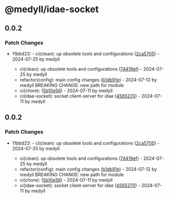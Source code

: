 # @medyll/idae-socket

## 0.0.2

### Patch Changes

- 11bbd23: - ci(clean): up obsolete tools and configurations ([2ca5705](https://github.com/medyll/idae/commit/2ca57057f7318dd84a931d3ad3522512cf9b55d6)) - 2024-07-25 by medyll

  - ci(clean): up obsolete tools and configurations ([74419ef](https://github.com/medyll/idae/commit/74419ef0f91f27915db7235fbc348c5196ccfc2b)) - 2024-07-25 by medyll
  - refactor(config): main config changes ([b1db91e](https://github.com/medyll/idae/commit/b1db91e894eff5dfc8961d64698191b1bb9321da)) - 2024-07-12 by medyll
    BREAKING CHANGE: new path for module
  - ci(chore): ([5b10e56](https://github.com/medyll/idae/commit/5b10e560043ed1d2283b2b3907ec6094ae322c3d)) - 2024-07-11 by medyll
  - ci(idae-socket): socket client-server for idae ([4565270](https://github.com/medyll/idae/commit/45652707ef218968e242a99c9c5047469f4ed617)) - 2024-07-11 by medyll

## 0.0.2

### Patch Changes

- 11bbd23: - ci(clean): up obsolete tools and configurations ([2ca5705](https://github.com/medyll/idae/commit/2ca57057f7318dd84a931d3ad3522512cf9b55d6)) - 2024-07-25 by medyll

  - ci(clean): up obsolete tools and configurations ([74419ef](https://github.com/medyll/idae/commit/74419ef0f91f27915db7235fbc348c5196ccfc2b)) - 2024-07-25 by medyll
  - refactor(config): main config changes ([b1db91e](https://github.com/medyll/idae/commit/b1db91e894eff5dfc8961d64698191b1bb9321da)) - 2024-07-12 by medyll
    BREAKING CHANGE: new path for module
  - ci(chore): ([5b10e56](https://github.com/medyll/idae/commit/5b10e560043ed1d2283b2b3907ec6094ae322c3d)) - 2024-07-11 by medyll
  - ci(idae-socket): socket client-server for idae ([4565270](https://github.com/medyll/idae/commit/45652707ef218968e242a99c9c5047469f4ed617)) - 2024-07-11 by medyll
